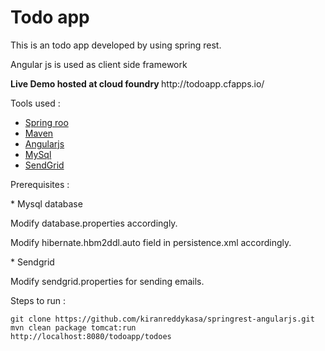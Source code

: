 Todo app
==========
<div class="row-fluid">
  <div class="span8">
	<p>
	   This is an todo app developed by using spring rest.
	</p>
	<p>
	   Angular js is used as client side framework
	</p>
       <p>
           <b>Live Demo hosted at cloud foundry </b> http://todoapp.cfapps.io/ 
       </p>    
  </div>
</div>


Tools used :
* [Spring roo](http://projects.spring.io/spring-roo/)
* [Maven](http://maven.apache.org/)  
* [Angularjs](http://angularjs.org/)
* [MySql](http://www.mysql.com/)
* [SendGrid](http://sendgrid.com/)



Prerequisites :

<p>
* Mysql database
</p>
<p>
   	Modify database.properties accordingly.
</p>
<p>	
   	Modify hibernate.hbm2ddl.auto field in persistence.xml accordingly.
</p>

<p>
* Sendgrid
</p>
<p>
	Modify sendgrid.properties for sending emails.
</p>

Steps to run :

	git clone https://github.com/kiranreddykasa/springrest-angularjs.git
	mvn clean package tomcat:run
	http://localhost:8080/todoapp/todoes
